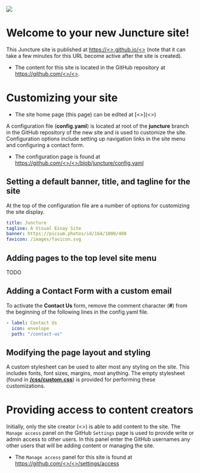 <a href="https://juncture-digital.org"><img src="https://gitcdn.link/cdn/jstor-labs/juncture/main/images/ve-button.png"></a>

<param ve-config title="Page Title" author="<<display-name>>" banner="https://picsum.photos/id/164/1000/400">

# Welcome to your new Juncture site!

This Juncture site is published at [https://<<acct>>.github.io/<<repo>>](https://<<acct>>.github.io/<<repo>>) (note that it can take a few minutes for this URL become active after the site is created).
- The content for this site is located in the GitHub repository at [https://github.com/<<acct>>/<<repo>>](https://github.com/<<acct>>/<<repo>>).

# Customizing your site

- The site home page (this page) can be edited at [<<edit-url>>](<<edit-url>>)

A configuration file (**config.yaml**) is located at root of the **juncture** branch in the GitHub repository of the new site and is used to customize the site.  Configuration options include setting up navigation links in the site menu and configuring a contact form.
- The configuration page is found at [https://github.com/<<acct>>/<<repo>>/blob/juncture/config.yaml](https://github.com/<<acct>>/<<repo>>/blob/juncture/config.yaml)

## Setting a default banner, title, and tagline for the site

At the top of the configuration file are a number of options for customizing the site display.

```yaml
title: Juncture
tagline: A Visual Essay Site
banner: https://picsum.photos/id/164/1000/400
favicon: /images/favicon.svg
```

## Adding pages to the top level site menu

TODO

## Adding a Contact Form with a custom email

To activate the **Contact Us** form, remove the comment character (**#**) from the beginning of the following lines in the config.yaml file.

```yaml
- label: Contact Us
  icon: envelope
  path: "/contact-us"
```

## Modifying the page layout and styling

A custom stylesheet can be used to alter most any styling on the site.  This includes fonts, font sizes, margins, most anything.  The empty stylesheet (found in **[/css/custom.css](https://github.com/<<acct>>/<<repo>>/blob/main/css/custom.css)**) is provided for performing these customizations.

# Providing access to content creators

Initially, only the site creator (<<acct>>) is able to add content to the site.  The `Manage access` panel on the GitHub `Settings` page is used to provide write or admin access to other users.  In this panel enter the GitHub usernames any other users that will be adding content or managing the site.
- The `Manage access` panel for this site is found at [https://github.com/<<acct>>/<<repo>>/settings/access](https://github.com/<<acct>>/<<repo>>/settings/access)